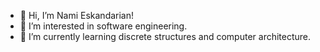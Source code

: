 - 👋 Hi, I’m Nami Eskandarian!
- 👀 I’m interested in software engineering.
- 🌱 I’m currently learning discrete structures and computer architecture.
